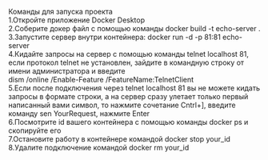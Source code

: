 Команды для запуска проекта<br>
1.Откройте приложение Docker Desktop <br>
2.Соберите докер файл с помощью команды docker build -t echo-server .  <br>
3.Запустите сервер внутри контейнера: docker run -d -p 81:81 echo-server<br>
4.Кидайте запросы на сервер с помощью команды telnet localhost 81, если протокол telnet не установлен, зайдите в командную строку от имени администратора и введите <br> dism /online /Enable-Feature /FeatureName:TelnetClient<br>
5.Если после подключения через telnet localhost 81 вы не можете кидать запросы в формате строки, а на сервер сразу улетает только первый написанный вами символ, то нажмите сочетание Cntrl+], введите команду sen YourRequest, нажмите Enter <br>
6.Посмотрите id вашего контейнера с помощью команды docker ps и скопируйте его<br>
7.Остановите работу в контейнере командой docker stop your_id<br>
8.Удалите подключение командой docker rm your_id

